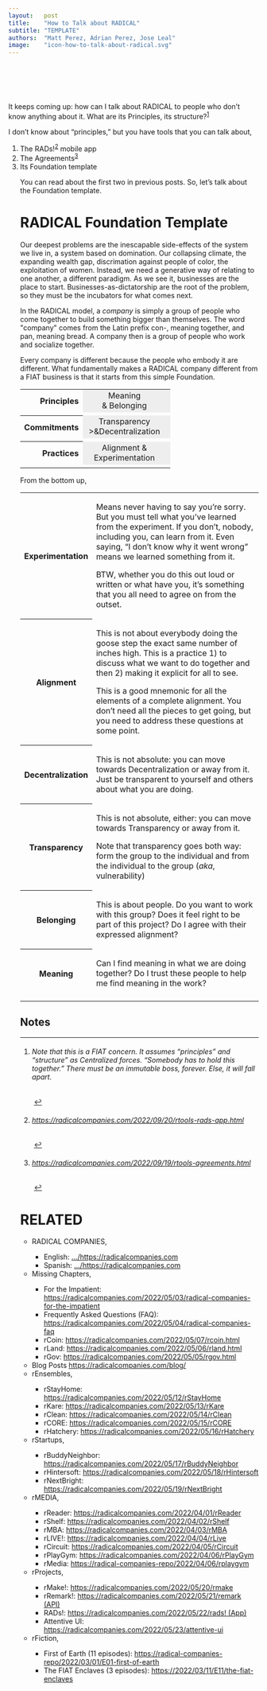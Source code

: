 ```yaml
---
layout:   post
title:    "How to Talk about RADICAL"
subtitle: "TEMPLATE"
authors:  "Matt Perez, Adrian Perez, Jose Leal"
image:    "icon-how-to-talk-about-radical.svg"
---
```


<div style="display:none;">
 <p></p>
</div>

<h1>&nbsp;</h1>
 <p>It keeps coming up: how can I talk about <span class="_paradigm">RADICAL</span> to people who don’t know anything about it. What are its Principles, its structure?<sup id="bm01"><a href="#fn1" rel="footnote">1</a></sup></p>
 <p>I don’t know about “principles,” but you have tools that you can talk about,</p>
 <ol>
  <li>The RADs!<sup id="bm02"><a href="#fn2" rel="footnote">2</a></sup> mobile app</li>
  <li>The Agreements<sup id="bm03"><a href="#fn3" rel="footnote">3</a></sup></li>
  <li>Its Foundation template</li>
 <p>You can read about the first two in previous posts. So, let’s talk about the Foundation template.</p>

<h1><span class="_paradigm">RADICAL</span> Foundation Template</h1>
 <p>Our deepest problems are the inescapable side-effects of the system we live in, a system based on domination. Our collapsing climate, the expanding wealth gap, discrimation against people of color, the exploitation of women. Instead, we need a generative way of relating to one another, a different paradigm. As we see it, businesses are the place to start. Businesses-as-dictatorship are the root of the problem, so they must be the incubators for what comes next.</p>
 <p>In the <span class="_paradigm">RADICAL</span> model, a <em>company</em> is simply a group of people who come together to build something bigger than themselves. The word "company" comes from the Latin prefix con-, meaning together, and pan, meaning bread. A company then is a group of people who work and socialize together.</p>
 <p>Every company is different because the people who embody it are different. What fundamentally makes a <span class="_paradigm">RADICAL</span> company different from a <span class="_paradigm">FIAT</span> business is that it starts from this simple Foundation.</p>
 <table align="center">
  <tr>
   <th valign="middle" style="text-align:right; font-weight:bold; ">Principles</th>
   <td style="text-align:center; padding-left:0; width:1.75in; background-color:#EEEEEE; ">Meaning<br>& Belonging</td>
  </tr>
  <tr>
   <td class="_spacer"></td>
  </tr>
  <tr>
   <th valign="middle" style="text-align:right; font-weight:bold; ">Commitments</th>
   <td style="text-align:center; padding-left:0; width:1.75in;background-color:#EEEEEE; ">Transparency >&Decentralization</td>
  </tr>
  <tr>
   <td class="_spacer"></td>
  </tr>
  <tr>
   <th valign="middle" style="text-align:right; font-weight:bold; ">Practices</th>
   <td style="text-align:center; padding-left:0; width:1.75in; background-color:#EEEEEE; ">Alignment & Experimentation</td>
  </tr>
  <tr>
   <td class="_spacer"></td>
  </tr>
 </table>

 <p>From the bottom up,</p>
 <table>
  <tr>
   <th>Experimentation</th>
   <td>
    <p>Means never having to say you’re sorry. But you must tell what you’ve learned from the experiment. If you don’t, nobody, including you, can learn from it. Even saying, “I don’t know why it went wrong” means we learned something from it.</p>
    <p>BTW, whether you do this out loud or written or what have you, it’s something that you all need to agree on from the outset.</p>
   </td>
  </tr>
  <tr>
   <th>Alignment</th>
   <td>
    <p>This is not about everybody doing the goose step the exact same number of inches high. This is a practice 1) to discuss what we want to do together and then 2) making it explicit for all to see.</p>
    <p>This is a good mnemonic for all the elements of a complete alignment. You don’t need all the pieces to get going, but you need to address these questions at some point.</p>
   </td>
  </tr>
  <tr>
   <th>
    <p>Decentralization</p>
   </th>
   <td>
    <p>This is not absolute: you can move towards Decentralization or away from it. Just be transparent to yourself and others about what you are doing.</p>
   </td>
  </tr>
  <tr>
   <th>
    <p>Transparency</p>
   </th>
   <td>
    <p>This is not absolute, either: you can move towards Transparency or away from it.</p>
    <p>Note that transparency goes both way: form the group to the individual and from the individual to the group (<em>aka</em>, vulnerability)</p>
   </td>
  </tr>
  <tr>
   <th>
    <p>Belonging</p>
   </th>
   <td>
     <p>This is about people. Do you want to work with this group? Does it feel right to be part of this project? Do I agree with their expressed alignment?</p>
   </td>
  </tr>
  <tr>
   <th>
    <p>Meaning</p>
   </th>
   <td>
    <p>Can I find meaning in what we are doing together? Do I trust these people to help me find meaning in the work?</p>
   </td>
  </tr>
  <tr>
   <td class="_spacer"></td>
  </tr>
 </table>



<!-- Footnotes themselves at the bottom. -->

<h2>Notes</h2>
<div class="footnotes">
<hr>
<ol><li id="fn1">
<h6>    	Note that this is a <span class="_paradigm">FIAT</span> concern. It assumes “principles” and “structure” as Centralized forces. “Somebody has to hold this together.” There must be an immutable boss, forever. Else, it will fall apart. </h6>

&nbsp;<a href="#bm01" rev="footnote">&#8617;</a><li id="fn2">

<h6>    	<a href="https://radicalcompanies.com/2022/09/20/rtools-rads-app.html">https://radicalcompanies.com/2022/09/20/rtools-rads-app.html</a></h6>

&nbsp;<a href="#bm02" rev="footnote">&#8617;</a><li id="fn3">
<h6>    	<a href="https://radicalcompanies.com/2022/09/19/rtools-agreements.html">https://radicalcompanies.com/2022/09/19/rtools-agreements.html</a></h6>

&nbsp;<a href="#bm03" rev="footnote">&#8617;</a>

</ol></div>

<h1 class="_section">RELATED</h1>
 <ul>
  <li>RADICAL COMPANIES,</li>
   <ul>
    <li><a>English</a>: <a href="https://radicalcompanies.com" target="_blank">&hellip;/https://radicalcompanies.com</a></li>
    <li><a>Spanish</a>: <a href="https://radicalcompanies.com" target="_blank">&hellip;/https://radicalcompanies.com</a></li>
   </ul>
  <li>Missing Chapters,</li>
   <ul>
    <li>For the Impatient: <a href="https://radicalcompanies.com/2022/05/03/radical-companies-for-the-impatient" target="_blank">https://radicalcompanies.com/2022/05/03/radical-companies-for-the-impatient</a></li>
    <li>Frequently Asked Questions (FAQ): <a href="https://radicalcompanies.com/2022/05/04/radical-companies-faq" target="_blank">https://radicalcompanies.com/2022/05/04/radical-companies-faq</a></li>
    <li>rCoin: <a href="https://radicalcompanies.com/2022/05/07/rcoin.html" target="_blank">https://radicalcompanies.com/2022/05/07/rcoin.html</a></li>
    <li>rLand: <a href="https://radicalcompanies.com/2022/05/06/rland.html" target="_blank">https://radicalcompanies.com/2022/05/06/rland.html</a></li>
    <li>rGov: <a href="https://radicalcompanies.com/2022/05/05/rgov.html" target="_blank">https://radicalcompanies.com/2022/05/05/rgov.html</a></li>
   </ul>
   <li>Blog Posts <a href="https://radicalcompanies.com/blog/" target="_blank">https://radicalcompanies.com/blog/</a></li>
   <li>rEnsembles,</li>
    <ul>
     <li> rStayHome: <a href="https://radicalcompanies.com/2022/05/12/rStayHome" target="_blank">https://radicalcompanies.com/2022/05/12/rStayHome</a></li>
     <li>     rKare: <a href="https://radicalcompanies.com/2022/05/13/rKare" target="_blank">https://radicalcompanies.com/2022/05/13/rKare</a></li>
     <li>    rClean: <a href="https://radicalcompanies.com/2022/05/14/rClean" target="_blank">https://radicalcompanies.com/2022/05/14/rClean</a></li>
     <li>     rCORE: <a href="https://radicalcompanies.com/2022/05/15/rCORE" target="_blank">https://radicalcompanies.com/2022/05/15/rCORE</a></li>
     <li>rHatchery: <a href="https://radicalcompanies.com/2022/05/16/rHatchery" target="_blank">https://radicalcompanies.com/2022/05/16/rHatchery</a></li>
    </ul>
   <li>rStartups,</li>
    <ul>
     <li>rBuddyNeighbor: <a href="https://radicalcompanies.com/2022/05/17/rBuddyNeighbor" target="_blank">https://radicalcompanies.com/2022/05/17/rBuddyNeighbor</a></li>
     <li>   rHintersoft: <a href="https://radicalcompanies.com/2022/05/18/rHintersoft" target="_blank">https://radicalcompanies.com/2022/05/18/rHintersoft</a></li> 
     <li>   rNextBright: <a href="https://radicalcompanies.com/2022/05/19/rNextBright" target="_blank">https://radicalcompanies.com/2022/05/19/rNextBright</a></li>
    </ul>
   <li>rMEDIA,</li>
    <ul>
     <li> rReader: <a href="https://radicalcompanies.com/2022/04/01/rReader" target="_blank">https://radicalcompanies.com/2022/04/01/rReader</a></li>
     <li>  rShelf: <a href="https://radicalcompanies.com/2022/04/02/rShelf" target="_blank">https://radicalcompanies.com/2022/04/02/rShelf</a></li>
     <li>    rMBA: <a href="https://radicalcompanies.com/2022/04/03/rMBA" target="_blank">https://radicalcompanies.com/2022/04/03/rMBA</a></li>
     <li>  rLIVE!: <a href="https://radicalcompanies.com/2022/04/04/rLive" target="_blank">https://radicalcompanies.com/2022/04/04/rLive</a></li>
     <li>rCircuit: <a href="https://radicalcompanies.com/2022/04/05/rCircuit" target="_blank">https://radicalcompanies.com/2022/04/05/rCircuit</a></li>
     <li>rPlayGym: <a href="https://radicalcompanies.com/2022/04/06/rPlayGym" target="_blank">https://radicalcompanies.com/2022/04/06/rPlayGym</a></li>
     <li>  rMedia: <a href="https://radical-companies-repo/2022/04/06/rplaygym" target="_blank">https://radical-companies-repo/2022/04/06/rplaygym</a></li>
    </ul>
   <li>rProjects,</li>
    <ul>
     <li>      rMake!: <a href="https://radicalcompanies.com/2022/05/20/rmake" target="_blank">https://radicalcompanies.com/2022/05/20/rmake</a></li>
     <li>    rRemark!: <a href="https://radicalcompanies.com/2022/05/21/remark" target="_blank">https://radicalcompanies.com/2022/05/21/remark (API)</a></li>
     <li>       RADs!: <a href="https://radicalcompanies.com/2022/05/22/rads!" target="_blank">https://radicalcompanies.com/2022/05/22/rads! (App)</a></li>
     <li>Attentive UI: <a href="https://radicalcompanies.com/2022/05/23/attentive-ui" target="_blank">https://radicalcompanies.com/2022/05/23/attentive-ui</a></li>
    </ul>
   <li>rFiction,</li>
    <ul>
     <li>  First of Earth (11 episodes): <a href="https://radical-companies-repo/2022/03/01/E01-first-of-earth" target="_blank">https://radical-companies-repo/2022/03/01/E01-first-of-earth</a></li>
     <li>The FIAT Enclaves (3 episodes): <a href="https://2022/03/11/E11/the-fiat-enclaves" target="_blank">https://2022/03/11/E11/the-fiat-enclaves</a></li>
    </ul>
